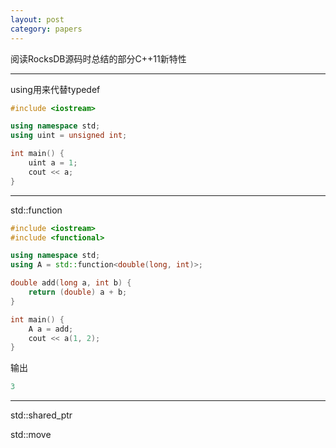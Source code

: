 ```yaml
---
layout: post 
category: papers 
---
```


阅读RocksDB源码时总结的部分C++11新特性

---

using用来代替typedef

```c++
#include <iostream>

using namespace std;
using uint = unsigned int;

int main() {
    uint a = 1;
    cout << a;
}

```

---

std::function

```c++
#include <iostream>
#include <functional>

using namespace std;
using A = std::function<double(long, int)>;

double add(long a, int b) {
    return (double) a + b;
}

int main() {
    A a = add;
    cout << a(1, 2);
}

```



输出

```c++
3
```

---

std::shared_ptr

std::move
